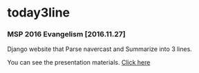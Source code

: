 # today3line
### MSP 2016 Evangelism [2016.11.27]
Django website that Parse navercast and Summarize into 3 lines.

You can see the presentation materials. [Click here](https://github.com/mspkorea/Python)
